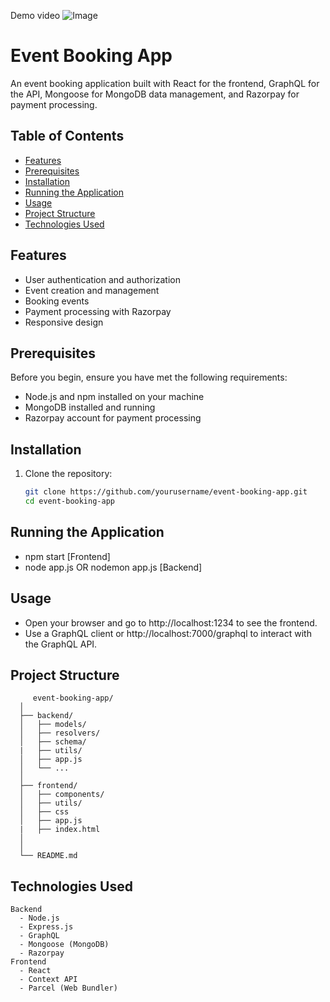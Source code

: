 Demo video
![Image](https://github.com/user-attachments/assets/27bd8e57-1360-4a93-8518-40d7469485a4)
# Event Booking App

An event booking application built with React for the frontend, GraphQL for the API, Mongoose for MongoDB data management, and Razorpay for payment processing.

## Table of Contents

- [Features](#features)
- [Prerequisites](#prerequisites)
- [Installation](#installation)
- [Running the Application](#running-the-application)
- [Usage](#usage)
- [Project Structure](#project-structure)
- [Technologies Used](#technologies-used)

## Features

- User authentication and authorization
- Event creation and management
- Booking events
- Payment processing with Razorpay
- Responsive design

## Prerequisites

Before you begin, ensure you have met the following requirements:

- Node.js and npm installed on your machine
- MongoDB installed and running
- Razorpay account for payment processing

## Installation

1. Clone the repository:

   ```sh
   git clone https://github.com/yourusername/event-booking-app.git
   cd event-booking-app
## Running the Application
   - npm start [Frontend]
   - node app.js OR nodemon app.js [Backend]
## Usage
   - Open your browser and go to http://localhost:1234 to see the frontend.
   - Use a GraphQL client or http://localhost:7000/graphql to interact with the GraphQL API.
## Project Structure

         event-booking-app/
      │
      ├── backend/
      │   ├── models/
      │   ├── resolvers/
      │   ├── schema/
      |   ├── utils/
      │   ├── app.js
      │   └── ...
      │
      ├── frontend/
      │   ├── components/
      │   ├── utils/
      │   ├── css
      │   ├── app.js
      |   ├── index.html
      │   
      │
      └── README.md

 ## Technologies Used
    Backend
      - Node.js
      - Express.js
      - GraphQL
      - Mongoose (MongoDB)
      - Razorpay
    Frontend
      - React
      - Context API
      - Parcel (Web Bundler)
